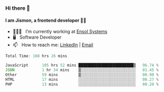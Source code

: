 ### Hi there 👋

#### I am Jismon, a frontend developer 👦🏻

- 🧑🏻‍💻   &nbsp; I’m currently working at <a href='https://www.ensolsystems.com/' target="_blank">Ensol Systems</a>
- 🖥   &nbsp; Software Developer
- 📫   &nbsp; How to reach me: <a href='https://www.linkedin.com/in/jismonthomas/'>LinkedIn</a> | <a href='mailto:hellojismonthomas@gmail.com'>Email</a>

<!--START_SECTION:waka-->

```javascript
Total Time: 108 hrs 26 mins

JavaScript      105 hrs 52 mins ████████████████████████▒   96.74 %
JSON            1 hr 34 mins    ▒░░░░░░░░░░░░░░░░░░░░░░░░   01.45 %
Other           59 mins         ▒░░░░░░░░░░░░░░░░░░░░░░░░   00.90 %
HTML            17 mins         ░░░░░░░░░░░░░░░░░░░░░░░░░   00.27 %
PHP             13 mins         ░░░░░░░░░░░░░░░░░░░░░░░░░   00.20 %
```

<!--END_SECTION:waka-->

<!--
**jismonthomas/jismonthomas** is a ✨ _special_ ✨ repository because its `README.md` (this file) appears on your GitHub profile.

Here are some ideas to get you started:

- 🔭 I’m currently working on ...
- 🌱 I’m currently learning ...
- 👯 I’m looking to collaborate on ...
- 🤔 I’m looking for help with ...
- 💬 Ask me about ...
- 📫 How to reach me: ...
- 😄 Pronouns: ...
- ⚡ Fun fact: ...
-->
